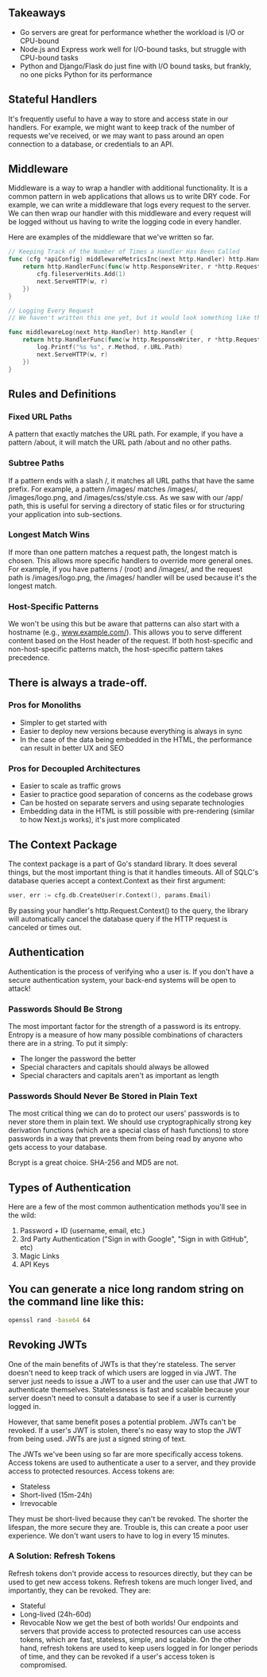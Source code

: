 ## Takeaways

- Go servers are great for performance whether the workload is I/O or CPU-bound
- Node.js and Express work well for I/O-bound tasks, but struggle with CPU-bound tasks
- Python and Django/Flask do just fine with I/O bound tasks, but frankly, no one picks Python for its performance

## Stateful Handlers

It's frequently useful to have a way to store and access state in our handlers. For example, we might want to keep track of the number of requests we've received, or we may want to pass around an open connection to a database, or credentials to an API.

## Middleware

Middleware is a way to wrap a handler with additional functionality. It is a common pattern in web applications that allows us to write DRY code.
For example, we can write a middleware that logs every request to the server. We can then wrap our handler with this middleware and every request will be logged without us having to write the logging code in every handler.

Here are examples of the middleware that we've written so far.

```go
// Keeping Track of the Number of Times a Handler Has Been Called
func (cfg *apiConfig) middlewareMetricsInc(next http.Handler) http.Handler {
	return http.HandlerFunc(func(w http.ResponseWriter, r *http.Request) {
		cfg.fileserverHits.Add(1)
		next.ServeHTTP(w, r)
	})
}

// Logging Every Request
// We haven't written this one yet, but it would look something like this:

func middlewareLog(next http.Handler) http.Handler {
	return http.HandlerFunc(func(w http.ResponseWriter, r *http.Request) {
		log.Printf("%s %s", r.Method, r.URL.Path)
		next.ServeHTTP(w, r)
	})
}
```

## Rules and Definitions
### Fixed URL Paths
A pattern that exactly matches the URL path. For example, if you have a pattern /about, it will match the URL path /about and no other paths.

### Subtree Paths
If a pattern ends with a slash /, it matches all URL paths that have the same prefix. For example, a pattern /images/ matches /images/, /images/logo.png, and /images/css/style.css. As we saw with our /app/ path, this is useful for serving a directory of static files or for structuring your application into sub-sections.

### Longest Match Wins
If more than one pattern matches a request path, the longest match is chosen. This allows more specific handlers to override more general ones. For example, if you have patterns / (root) and /images/, and the request path is /images/logo.png, the /images/ handler will be used because it's the longest match.

### Host-Specific Patterns
We won't be using this but be aware that patterns can also start with a hostname (e.g., www.example.com/). This allows you to serve different content based on the Host header of the request. If both host-specific and non-host-specific patterns match, the host-specific pattern takes precedence.

## There is always a trade-off.

### Pros for Monoliths
- Simpler to get started with
- Easier to deploy new versions because everything is always in sync
- In the case of the data being embedded in the HTML, the performance can result in better UX and SEO

### Pros for Decoupled Architectures
- Easier to scale as traffic grows
- Easier to practice good separation of concerns as the codebase grows
- Can be hosted on separate servers and using separate technologies
- Embedding data in the HTML is still possible with pre-rendering (similar to how Next.js works), it's just more complicated

## The Context Package
The context package is a part of Go's standard library. It does several things, but the most important thing is that it handles timeouts. All of SQLC's database queries accept a context.Context as their first argument:

```go
user, err := cfg.db.CreateUser(r.Context(), params.Email)
```
By passing your handler's http.Request.Context() to the query, the library will automatically cancel the database query if the HTTP request is canceled or times out.

## Authentication
Authentication is the process of verifying who a user is. If you don't have a secure authentication system, your back-end systems will be open to attack!

### Passwords Should Be Strong
The most important factor for the strength of a password is its entropy. Entropy is a measure of how many possible combinations of characters there are in a string. To put it simply:
- The longer the password the better
- Special characters and capitals should always be allowed
- Special characters and capitals aren't as important as length

### Passwords Should Never Be Stored in Plain Text
The most critical thing we can do to protect our users' passwords is to never store them in plain text. We should use cryptographically strong key derivation functions (which are a special class of hash functions) to store passwords in a way that prevents them from being read by anyone who gets access to your database.

Bcrypt is a great choice. SHA-256 and MD5 are not.

## Types of Authentication
Here are a few of the most common authentication methods you'll see in the wild:

1. Password + ID (username, email, etc.)
2. 3rd Party Authentication ("Sign in with Google", "Sign in with GitHub", etc)
3. Magic Links
4. API Keys

## You can generate a nice long random string on the command line like this:
```bash
openssl rand -base64 64
```

## Revoking JWTs
One of the main benefits of JWTs is that they're stateless. The server doesn't need to keep track of which users are logged in via JWT. The server just needs to issue a JWT to a user and the user can use that JWT to authenticate themselves. Statelessness is fast and scalable because your server doesn't need to consult a database to see if a user is currently logged in.

However, that same benefit poses a potential problem. JWTs can't be revoked. If a user's JWT is stolen, there's no easy way to stop the JWT from being used. JWTs are just a signed string of text.

The JWTs we've been using so far are more specifically access tokens. Access tokens are used to authenticate a user to a server, and they provide access to protected resources. Access tokens are:
- Stateless
- Short-lived (15m-24h)
- Irrevocable

They must be short-lived because they can't be revoked. The shorter the lifespan, the more secure they are. Trouble is, this can create a poor user experience. We don't want users to have to log in every 15 minutes.

### A Solution: Refresh Tokens
Refresh tokens don't provide access to resources directly, but they can be used to get new access tokens. Refresh tokens are much longer lived, and importantly, they can be revoked. They are:
- Stateful
- Long-lived (24h-60d)
- Revocable
Now we get the best of both worlds! Our endpoints and servers that provide access to protected resources can use access tokens, which are fast, stateless, simple, and scalable. On the other hand, refresh tokens are used to keep users logged in for longer periods of time, and they can be revoked if a user's access token is compromised.